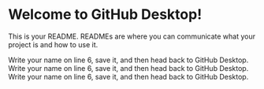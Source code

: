 # Welcome to GitHub Desktop!

This is your README. READMEs are where you can communicate what your project is and how to use it.

Write your name on line 6, save it, and then head back to GitHub Desktop.
Write your name on line 6, save it, and then head back to GitHub Desktop.
Write your name on line 6, save it, and then head back to GitHub Desktop.








